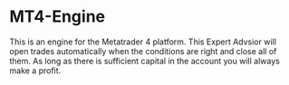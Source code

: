 # MT4-Engine

This is an engine for the Metatrader 4 platform. This Expert Advsior will open trades automatically when the conditions are right and close all of them. As long as there is sufficient capital in the account you will always make a profit. 
